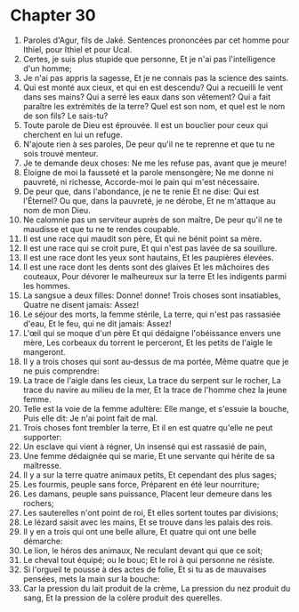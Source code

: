 # Chapter 30

1. Paroles d'Agur, fils de Jaké. Sentences prononcées par cet homme pour Ithiel, pour Ithiel et pour Ucal.
2. Certes, je suis plus stupide que personne, Et je n'ai pas l'intelligence d'un homme;
3. Je n'ai pas appris la sagesse, Et je ne connais pas la science des saints.
4. Qui est monté aux cieux, et qui en est descendu? Qui a recueilli le vent dans ses mains? Qui a serré les eaux dans son vêtement? Qui a fait paraître les extrémités de la terre? Quel est son nom, et quel est le nom de son fils? Le sais-tu?
5. Toute parole de Dieu est éprouvée. Il est un bouclier pour ceux qui cherchent en lui un refuge.
6. N'ajoute rien à ses paroles, De peur qu'il ne te reprenne et que tu ne sois trouvé menteur.
7. Je te demande deux choses: Ne me les refuse pas, avant que je meure!
8. Éloigne de moi la fausseté et la parole mensongère; Ne me donne ni pauvreté, ni richesse, Accorde-moi le pain qui m'est nécessaire.
9. De peur que, dans l'abondance, je ne te renie Et ne dise: Qui est l'Éternel? Ou que, dans la pauvreté, je ne dérobe, Et ne m'attaque au nom de mon Dieu.
10. Ne calomnie pas un serviteur auprès de son maître, De peur qu'il ne te maudisse et que tu ne te rendes coupable.
11. Il est une race qui maudit son père, Et qui ne bénit point sa mère.
12. Il est une race qui se croit pure, Et qui n'est pas lavée de sa souillure.
13. Il est une race dont les yeux sont hautains, Et les paupières élevées.
14. Il est une race dont les dents sont des glaives Et les mâchoires des couteaux, Pour dévorer le malheureux sur la terre Et les indigents parmi les hommes.
15. La sangsue a deux filles: Donne! donne! Trois choses sont insatiables, Quatre ne disent jamais: Assez!
16. Le séjour des morts, la femme stérile, La terre, qui n'est pas rassasiée d'eau, Et le feu, qui ne dit jamais: Assez!
17. L'œil qui se moque d'un père Et qui dédaigne l'obéissance envers une mère, Les corbeaux du torrent le perceront, Et les petits de l'aigle le mangeront.
18. Il y a trois choses qui sont au-dessus de ma portée, Même quatre que je ne puis comprendre:
19. La trace de l'aigle dans les cieux, La trace du serpent sur le rocher, La trace du navire au milieu de la mer, Et la trace de l'homme chez la jeune femme.
20. Telle est la voie de la femme adultère: Elle mange, et s'essuie la bouche, Puis elle dit: Je n'ai point fait de mal.
21. Trois choses font trembler la terre, Et il en est quatre qu'elle ne peut supporter:
22. Un esclave qui vient à régner, Un insensé qui est rassasié de pain,
23. Une femme dédaignée qui se marie, Et une servante qui hérite de sa maîtresse.
24. Il y a sur la terre quatre animaux petits, Et cependant des plus sages;
25. Les fourmis, peuple sans force, Préparent en été leur nourriture;
26. Les damans, peuple sans puissance, Placent leur demeure dans les rochers;
27. Les sauterelles n'ont point de roi, Et elles sortent toutes par divisions;
28. Le lézard saisit avec les mains, Et se trouve dans les palais des rois.
29. Il y en a trois qui ont une belle allure, Et quatre qui ont une belle démarche:
30. Le lion, le héros des animaux, Ne reculant devant qui que ce soit;
31. Le cheval tout équipé; ou le bouc; Et le roi à qui personne ne résiste.
32. Si l'orgueil te pousse à des actes de folie, Et si tu as de mauvaises pensées, mets la main sur la bouche:
33. Car la pression du lait produit de la crème, La pression du nez produit du sang, Et la pression de la colère produit des querelles.

